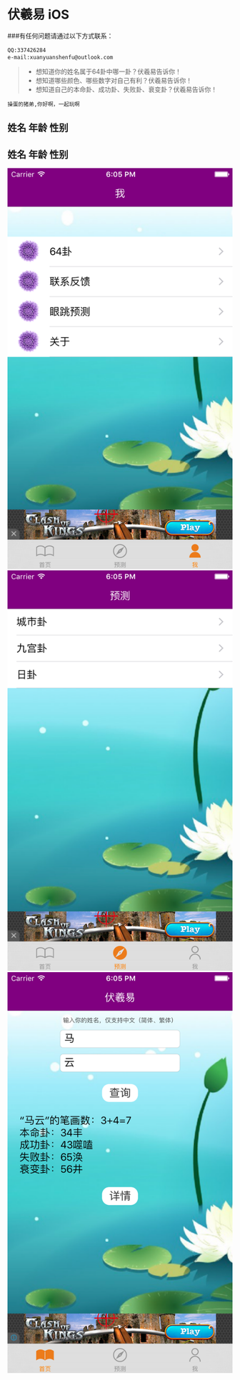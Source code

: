 # 伏羲易 iOS

###有任何问题请通过以下方式联系：
```
QQ:337426284  
e-mail:xuanyuanshenfu@outlook.com
```  


  
  


> * 想知道你的姓名属于64卦中哪一卦？伏羲易告诉你！    
> * 想知道哪些颜色、哪些数字对自己有利？伏羲易告诉你！   
> * 想知道自己的本命卦、成功卦、失败卦、衰变卦？伏羲易告诉你！

 
    
    操蛋的猪弟,你好啊，一起玩啊
   	   

姓名  年龄  性别  
----------------
姓名  年龄  性别  
----------------


![image](https://raw.githubusercontent.com/mengzhihoing/json/master/1.png)  
![image](https://raw.githubusercontent.com/mengzhihoing/json/master/2.png)  
![image](https://raw.githubusercontent.com/mengzhihoing/json/master/3.png)